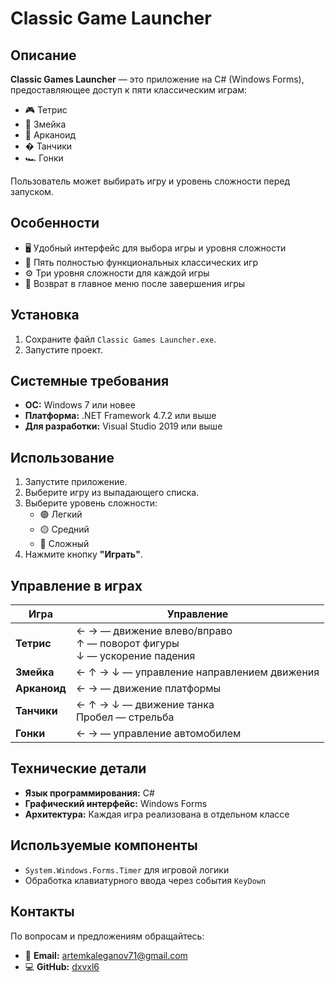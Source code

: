 # Classic Game Launcher  

## Описание  

**Classic Games Launcher** — это приложение на C# (Windows Forms), предоставляющее доступ к пяти классическим играм:  
- 🎮 Тетрис  
- 🐍 Змейка  
- 🏓 Арканоид  
- � Танчики  
- 🏎️ Гонки  

Пользователь может выбирать игру и уровень сложности перед запуском.  

## Особенности  
- 🖥️ Удобный интерфейс для выбора игры и уровня сложности  
- 🎲 Пять полностью функциональных классических игр  
- ⚙️ Три уровня сложности для каждой игры  
- 🔄 Возврат в главное меню после завершения игры  

## Установка  
1. Сохраните файл `Classic Games Launcher.exe`.  
2. Запустите проект.  

## Системные требования  
- **ОС:** Windows 7 или новее  
- **Платформа:** .NET Framework 4.7.2 или выше  
- **Для разработки:** Visual Studio 2019 или выше  

## Использование  
1. Запустите приложение.  
2. Выберите игру из выпадающего списка.  
3. Выберите уровень сложности:  
   - 🟢 Легкий  
   - 🟡 Средний  
   - 🔴 Сложный  
4. Нажмите кнопку **"Играть"**.  

## Управление в играх  

| Игра      | Управление |  
|-----------|------------|  
| **Тетрис** | ← → — движение влево/вправо<br>↑ — поворот фигуры<br>↓ — ускорение падения |  
| **Змейка** | ← ↑ → ↓ — управление направлением движения |  
| **Арканоид** | ← → — движение платформы |  
| **Танчики** | ← ↑ → ↓ — движение танка<br>Пробел — стрельба |  
| **Гонки** | ← → — управление автомобилем |  

## Технические детали  
- **Язык программирования:** C#  
- **Графический интерфейс:** Windows Forms  
- **Архитектура:** Каждая игра реализована в отдельном классе  

## Используемые компоненты  
- `System.Windows.Forms.Timer` для игровой логики  
- Обработка клавиатурного ввода через события `KeyDown`  

## Контакты  
По вопросам и предложениям обращайтесь:  
- 📧 **Email:** [artemkaleganov71@gmail.com](mailto:artemkaleganov71@gmail.com)  
- 💻 **GitHub:** [dxvxl6](https://github.com/dxvxl6)  
